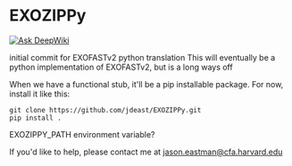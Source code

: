 # EXOZIPPy
[![Ask DeepWiki](https://deepwiki.com/badge.svg)](https://deepwiki.com/wangxianyu7/jdeast/EXOZIPPy)

initial commit for EXOFASTv2 python translation
This will eventually be a python implementation of EXOFASTv2, but is a long ways off

When we have a functional stub, it'll be a pip installable package. For now, install it like this:

```
git clone https://github.com/jdeast/EXOZIPPy.git
pip install .
```

EXOZIPPY_PATH environment variable?

If you'd like to help, please contact me at jason.eastman@cfa.harvard.edu

